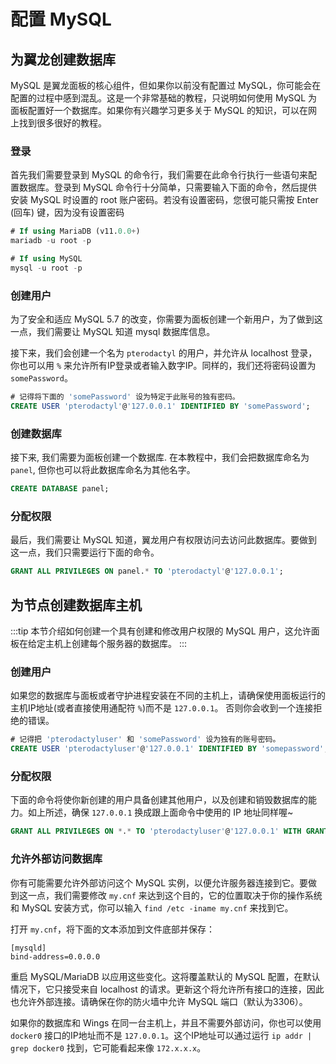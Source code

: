 # 配置 MySQL

## 为翼龙创建数据库
MySQL 是翼龙面板的核心组件，但如果你以前没有配置过 MySQL，你可能会在配置的过程中感到混乱。这是一个非常基础的教程，只说明如何使用 MySQL 为面板配置好一个数据库。如果你有兴趣学习更多关于 MySQL 的知识，可以在网上找到很多很好的教程。

### 登录
首先我们需要登录到 MySQL 的命令行，我们需要在此命令行执行一些语句来配置数据库。登录到 MySQL 命令行十分简单，只需要输入下面的命令，然后提供安装 MySQL 时设置的 root 账户密码。若没有设置密码，您很可能只需按 Enter (回车) 键，因为没有设置密码

```sql
# If using MariaDB (v11.0.0+)
mariadb -u root -p

# If using MySQL
mysql -u root -p
```

### 创建用户
为了安全和适应 MySQL 5.7 的改变，你需要为面板创建一个新用户，为了做到这一点，我们需要让 MySQL 知道 mysql 数据库信息。

接下来，我们会创建一个名为 `pterodactyl` 的用户，并允许从 localhost 登录，你也可以用 `%` 来允许所有IP登录或者输入数字IP。同样的，我们还将密码设置为 `somePassword`。

``` sql
# 记得将下面的 'somePassword' 设为特定于此账号的独有密码。
CREATE USER 'pterodactyl'@'127.0.0.1' IDENTIFIED BY 'somePassword';
```

### 创建数据库
接下来, 我们需要为面板创建一个数据库. 在本教程中，我们会把数据库命名为 `panel`, 但你也可以将此数据库命名为其他名字。

``` sql
CREATE DATABASE panel;
```

### 分配权限
最后，我们需要让 MySQL 知道，翼龙用户有权限访问去访问此数据库。要做到这一点，我们只需要运行下面的命令。

``` sql
GRANT ALL PRIVILEGES ON panel.* TO 'pterodactyl'@'127.0.0.1';
```

## 为节点创建数据库主机
:::tip
本节介绍如何创建一个具有创建和修改用户权限的 MySQL 用户，这允许面板在给定主机上创建每个服务器的数据库。
:::

### 创建用户
如果您的数据库与面板或者守护进程安装在不同的主机上，请确保使用面板运行的主机IP地址(或者直接使用通配符 `%`)而不是 `127.0.0.1`。 否则你会收到一个连接拒绝的错误。

```sql
# 记得把 'pterodactyluser' 和 'somePassword' 设为独有的账号密码。
CREATE USER 'pterodactyluser'@'127.0.0.1' IDENTIFIED BY 'somepassword';
```

### 分配权限
下面的命令将使你新创建的用户具备创建其他用户，以及创建和销毁数据库的能力。如上所述，确保 `127.0.0.1` 换成跟上面命令中使用的 IP 地址同样喔~

```sql
GRANT ALL PRIVILEGES ON *.* TO 'pterodactyluser'@'127.0.0.1' WITH GRANT OPTION;
```

### 允许外部访问数据库
你有可能需要允许外部访问这个 MySQL 实例，以便允许服务器连接到它。要做到这一点，我们需要修改 `my.cnf` 来达到这个目的，它的位置取决于你的操作系统和 MySQL 安装方式，你可以输入 `find /etc -iname my.cnf` 来找到它。

打开 `my.cnf`，将下面的文本添加到文件底部并保存：
```
[mysqld]
bind-address=0.0.0.0
```
重启 MySQL/MariaDB 以应用这些变化。这将覆盖默认的 MySQL 配置，在默认情况下，它只接受来自 localhost 的请求。更新这个将允许所有接口的连接，因此也允许外部连接。请确保在你的防火墙中允许 MySQL 端口（默认为3306）。

如果你的数据库和 Wings 在同一台主机上，并且不需要外部访问，你也可以使用 `docker0` 接口的IP地址而不是 `127.0.0.1`。这个IP地址可以通过运行 `ip addr | grep docker0` 找到，它可能看起来像 `172.x.x.x`。
